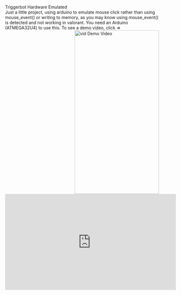 <!-- This doesn't show on GitHub...
<object width="512" height="512" type="application/x-shockwave-flash" data="http://content.screencast.com/users/mattdipasquale/folders/Jing/media/7d0d010f-f4fd-44b2-95fb-818a982c2c36/jingswfplayer.swf">
  <param name="vid" value="https://github.com/frostfex/valcit/blob/main/received_1179674692_edit-1943222340.mp4?raw=true" />
  <param name="quality" value="high" />
  <param name="bgcolor" value="#F8F8F8" />
  <param name="flashVars" value="containerwidth=512&containerheight=512&thumb=http://content.screencast.com/users/mattdipasquale/folders/Jing/media/7d0d010f-f4fd-44b2-95fb-818a982c2c36/FirstFrame.jpg&content=http://content.screencast.com/users/mattdipasquale/folders/Jing/media/7d0d010f-f4fd-44b2-95fb-818a982c2c36/00000002.swf&blurover=false" />
  <param name="allowFullScreen" value="true" />
  <param name="scale" value="showall" />
  <param name="allowScriptAccess" value="always" />
  <param name="base" value="http://content.screencast.com/users/mattdipasquale/folders/Jing/media/7d0d010f-f4fd-44b2-95fb-818a982c2c36/" />
</object> -->

Triggerbot Hardware Emulated <BR>
Just a little project, using arduino to emulate mouse click rather than using mouse_event() or writing to memory, as you may know using mouse_event() is detected and not working in valorant.
You need an Arduino (ATMEGA32U4) to use this. 
  To see a demo video, click =>
<a style="float:right" href="http://screencast.com/t/FlWlTPS8XKrI" target="_blank">
  <img alt="vid Demo Video" src="https://github.com/frostfex/valcit/blob/main/received_1179674692_edit-1943222340.mp4?raw=true" width="276" height="537" />
</a>

<iframe width="560" height="315" src="https://github.com/frostfex/valcit/blob/main/received_1179674692_edit-1943222340.mp4" frameborder="0" allowfullscreen></iframe></iframe>
